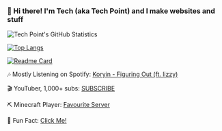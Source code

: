 ### 👋 Hi there! I'm Tech (aka Tech Point) and I make websites and stuff

![Tech Point's GitHub Statistics](https://github-readme-stats.vercel.app/api?username=techpointdev&show_icons=true)


[![Top Langs](https://github-readme-stats.vercel.app/api/top-langs/?username=techpointdev&langs_count=8)](https://github.com/techpointdev)

[![Readme Card](https://github-readme-stats.vercel.app/api/pin/?username=techpointdev&repo=Trollify)](https://github.com/techpointdev/Trollify)




🎶 Mostly Listening on Spotify: [Koryin - Figuring Out (ft. lizzy)](https://youtu.be/MSfD-QApDyU)

🎬 YouTuber, 1,000+ subs: [SUBSCRIBE](https://www.youtube.com/techpointch?sub_confirmation=1)

⛏ Minecraft Player: [Favourite Server](https://hypixel.net/members/techpoint.4249105/)

📀 Fun Fact: [Click Me!](https://rr.noordstar.me/30e36d47)

